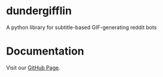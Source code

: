# dundergifflin
A python library for subtitle-based GIF-generating reddit bots

# Documentation

Visit our [GitHub Page](https://benjaminpaine.github.io/dundergifflin/).
